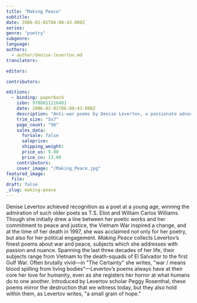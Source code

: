 ```yaml
---
title: "Making Peace"
subtitle:
date: 2006-02-01T06:00:43.000Z
series:
genre: "poetry"
subgenre:
language:
authors:
  - author/denise-levertov.md
translators:

editors:

contributors:

editions:
  - binding: paperback
    isbn: 9780811216401
    date: 2006-02-01T06:00:43.000Z
    description: "Anti-war poems by Denise Levertov, a passionate advocate of peace and justice and one of the greatest American poets of the twentieth century. "
    trim_size: "5x7"
    page_count: "96"
    sales_data:
      forsale: false
      saleprice:
      shipping_weight:
      price_us: 9.00
      price_cn: 13.00
    contributors:
    cover_image: "/Making_Peace.jpg"
featured_image:
  file:
draft: false
_slug: making-peace
---
```


Denise Levertov achieved recognition as a poet at a young age, winning the admiration of such older poets as T.S. Eliot and William Carlos Williams. Though she initially drew a line between her poetic works and her commitment to peace and justice, the Vietnam War inspired a change, and at the time of her death in 1997, she was acclaimed not only for her poetry, but also for her political engagement. _Making Peace_ collects Levertov’s finest poems about war and peace, subjects which she addresses with passion and nuance. Spanning the last three decades of her life, their subjects range from Vietnam to the death-squads of El Salvador to the first Gulf War. Often brutally vivid—in "The Certainty" she writes, "war / means blood spilling from living bodies"—Levertov’s poems always have at their core her love for humanity, even as she registers her horror at what humans do to one another. Introduced by Levertov scholar Peggy Rosenthal, these poems mirror the destruction that we witness today, but they also hold within them, as Levertov writes, "a small grain of hope."

